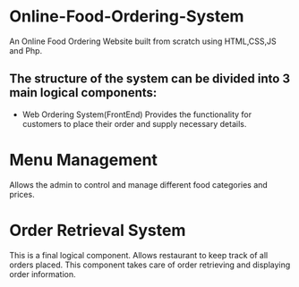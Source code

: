 # Online-Food-Ordering-System
An Online Food Ordering Website built from scratch using HTML,CSS,JS and Php.

## The structure of the system can be divided into 3 main logical components:
* Web Ordering System(FrontEnd)
Provides the functionality for customers to place their order and supply necessary details.
# Menu Management
Allows the admin to control and manage different food categories and prices.
# Order Retrieval System
This is a final logical component. Allows restaurant to keep track of all orders placed. 
This component takes care of order retrieving and displaying order information.


